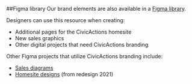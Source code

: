 ##Figma library
Our brand elements are also available in a [Figma library](https://www.figma.com/file/Otn3wXzeK52f7gld41ZWIX/CA-Brand-Library?node-id=0%3A1).

Designers can use this resource when creating:

- Additional pages for the CivicActions homesite  
- New sales graphics  
- Other digital projects that need CivicActions branding


Other Figma projects that utilize CivicActions branding include:

- [Sales diagrams](https://www.figma.com/file/NGeN1CuJOZafAwsJgxLoIU/CivicActions-Sales-Diagrams-(Rebranded-2021)?node-id=19%3A97)  
- [Homesite designs](https://www.figma.com/file/qpyIrjS1bHHRZCZtjr5ivi/CivicActions-Homesite-Redesign-2021---all-designs?node-id=3307%3A2) (from redesign 2021)
